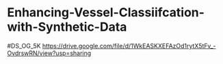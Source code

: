 # Enhancing-Vessel-Classiifcation-with-Synthetic-Data

#DS_OG_5K
https://drive.google.com/file/d/1WkEASKXEFAzOd1rytX5tFv_-OvdrswRN/view?usp=sharing

